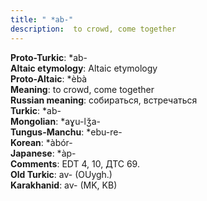 ```yaml
---
title: " *ab-"
description:  to crowd, come together
---
```


<strong>Proto-Turkic</strong>:  *ab-<br>
<strong>Altaic etymology</strong>:  Altaic etymology<br>
<strong> Proto-Altaic</strong>:  *èbà<br>
<strong>Meaning</strong>:  to crowd, come together<br>
<strong>Russian meaning</strong>:  собираться, встречаться<br>
<strong>Turkic</strong>:  *ab-<br>
<strong>Mongolian</strong>:  *aɣu-lǯa-<br>
<strong>Tungus-Manchu</strong>:  *ebu-re-<br>
<strong>Korean</strong>:  *àbór-<br>
<strong>Japanese</strong>:  *àp-<br>
<strong>Comments</strong>:  EDT 4, 10, ДТС 69.<br>
<strong>Old Turkic</strong>:  av- (OUygh.)<br>
<strong>Karakhanid</strong>:  av- (MK, KB)<br>


